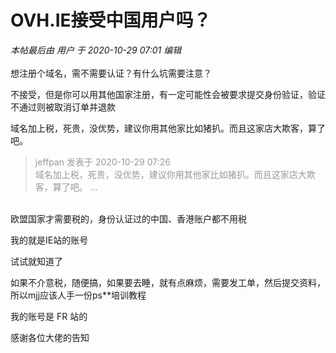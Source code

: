 # OVH.IE接受中国用户吗？


<i class="pstatus"> 本帖最后由 用户 于 2020-10-29 07:01 编辑 </i><br />
<br />
想注册个域名，需不需要认证？有什么坑需要注意？

不接受，但是你可以用其他国家注册，有一定可能性会被要求提交身份验证，验证不通过则被取消订单并退款

域名加上税，死贵，没优势，建议你用其他家比如猪扒。而且这家店大欺客，算了吧。

<div class="quote"><blockquote><font color="#999999">jeffpan 发表于 2020-10-29 07:26</font><br />
<font color="#999999">域名加上税，死贵，没优势，建议你用其他家比如猪扒。而且这家店大欺客，算了吧。 ...</font></blockquote></div><br />
欧盟国家才需要税的，身份认证过的中国、香港账户都不用税

我的就是IE站的账号

试试就知道了

如果不介意税，随便搞，如果要去睡，就有点麻烦，需要发工单，然后提交资料，所以mjj应该人手一份ps**培训教程

我的账号是 FR 站的

感谢各位大佬的告知<img id="aimg_yM211" onclick="zoom(this, this.src, 0, 0, 0)" class="zoom" src="https://cdn.jsdelivr.net/gh/hishis/forum-master/public/images/patch.gif" onmouseover="img_onmouseoverfunc(this)" onload="thumbImg(this)" border="0" alt="" />
